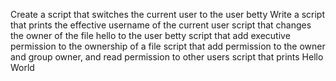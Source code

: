 Create a script that switches the current user to the user betty
Write a script that prints the effective username of the current user
script that changes the owner of the file hello to the user betty
script that add executive permission to the ownership of a file
script that add permission to the owner and group owner, and read permission to other users
script that prints Hello World
